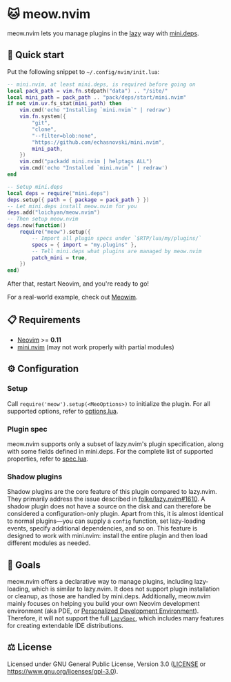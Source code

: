 # 🐱 meow.nvim

meow.nvim lets you manage plugins in the
[lazy](https://github.com/folke/lazy.nvim) way with
[mini.deps](https://github.com/echasnovski/mini.deps).

## 🚗 Quick start

Put the following snippet to `~/.config/nvim/init.lua`:

```lua
-- mini.nvim, at least mini.deps, is required before going on
local pack_path = vim.fn.stdpath("data") .. "/site/"
local mini_path = pack_path .. "pack/deps/start/mini.nvim"
if not vim.uv.fs_stat(mini_path) then
    vim.cmd('echo "Installing `mini.nvim`" | redraw')
    vim.fn.system({
        "git",
        "clone",
        "--filter=blob:none",
        "https://github.com/echasnovski/mini.nvim",
        mini_path,
    })
    vim.cmd("packadd mini.nvim | helptags ALL")
    vim.cmd('echo "Installed `mini.nvim`" | redraw')
end

-- Setup mini.deps
local deps = require("mini.deps")
deps.setup({ path = { package = pack_path } })
-- Let mini.deps install meow.nvim for you
deps.add("loichyan/meow.nvim")
-- Then setup meow.nvim
deps.now(function()
    require("meow").setup({
        -- Import all plugin specs under `$RTP/lua/my/plugins/`
        specs = { import = "my.plugins" },
        -- Tell mini.deps what plugins are managed by meow.nvim
        patch_mini = true,
    })
end)
```

After that, restart Neovim, and you're ready to go!

For a real-world example, check out
[Meowim](https://github.com/loichyan/Meowim).

## 📋 Requirements

- [Neovim](https://github.com/neovim/neovim) >= **0.11**
- [mini.nvim](https://github.com/echasnovski/mini.nvim) (may not work properly
  with partial modules)

## ⚙️ Configuration

### Setup

Call `require('meow').setup(<MeoOptions>)` to initialize the plugin. For all
supported options, refer to [options.lua](lua/meow/options.lua).

### Plugin spec

meow.nvim supports only a subset of lazy.nvim's plugin specification, along with
some fields defined in mini.deps. For the complete list of supported properties,
refer to [spec.lua](lua/meow/spec.lua).

### Shadow plugins

Shadow plugins are the core feature of this plugin compared to lazy.nvim. They
primarily address the issue described in
[folke/lazy.nvim#1610](https://github.com/folke/lazy.nvim/issues/1610). A shadow
plugin does not have a source on the disk and can therefore be considered a
configuration-only plugin. Apart from this, it is almost identical to normal
plugins—you can supply a `config` function, set lazy-loading events, specify
additional dependencies, and so on. This feature is designed to work with
mini.nvim: install the entire plugin and then load different modules as needed.

## 🎯 Goals

meow.nvim offers a declarative way to manage plugins, including lazy-loading,
which is similar to lazy.nvim. It does not support plugin installation or
cleanup, as those are handled by mini.deps. Additionally, meow.nvim mainly
focuses on helping you build your own Neovim development environment (aka PDE,
or [Personalized Development Environment](https://youtu.be/QMVIJhC9Veg)).
Therefore, it will not support the full
[`LazySpec`](https://lazy.folke.io/spec), which includes many features for
creating extendable IDE distributions.

## ⚖️ License

Licensed under GNU General Public License, Version 3.0 ([LICENSE](LICENSE) or
<https://www.gnu.org/licenses/gpl-3.0>).
